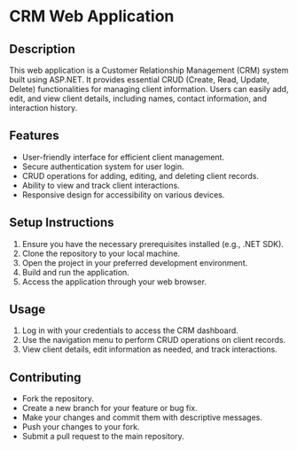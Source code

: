 # CRM Web Application

## Description
This web application is a Customer Relationship Management (CRM) system built using ASP.NET. It provides essential CRUD (Create, Read, Update, Delete) functionalities for managing client information. Users can easily add, edit, and view client details, including names, contact information, and interaction history.

## Features
- User-friendly interface for efficient client management.
- Secure authentication system for user login.
- CRUD operations for adding, editing, and deleting client records.
- Ability to view and track client interactions.
- Responsive design for accessibility on various devices.

## Setup Instructions
1. Ensure you have the necessary prerequisites installed (e.g., .NET SDK).
2. Clone the repository to your local machine.
3. Open the project in your preferred development environment.
4. Build and run the application.
5. Access the application through your web browser.

## Usage
1. Log in with your credentials to access the CRM dashboard.
2. Use the navigation menu to perform CRUD operations on client records.
3. View client details, edit information as needed, and track interactions.

## Contributing
- Fork the repository.
- Create a new branch for your feature or bug fix.
- Make your changes and commit them with descriptive messages.
- Push your changes to your fork.
- Submit a pull request to the main repository.

